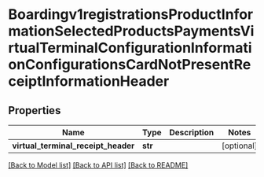 # Boardingv1registrationsProductInformationSelectedProductsPaymentsVirtualTerminalConfigurationInformationConfigurationsCardNotPresentReceiptInformationHeader

## Properties
Name | Type | Description | Notes
------------ | ------------- | ------------- | -------------
**virtual_terminal_receipt_header** | **str** |  | [optional] 

[[Back to Model list]](../README.md#documentation-for-models) [[Back to API list]](../README.md#documentation-for-api-endpoints) [[Back to README]](../README.md)


